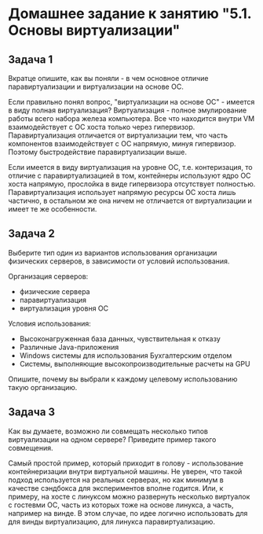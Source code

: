 # Домашнее задание к занятию "5.1. Основы виртуализации"

## Задача 1

Вкратце опишите, как вы поняли - в чем основное отличие паравиртуализации и виртуализации на основе ОС.

Если правильно понял вопрос, "виртуализации на основе ОС" - имеется в виду полная виртуализация?
Виртуализация - полное эмулирование работы всего набора железа компьютера. Все что находится внутри VM взаимодействует с ОС хоста только через гипервизор.
Паравиртуализация отличается от виртуализации тем, что часть компонентов взаимодействует с ОС напрямую, минуя гипервизор. Поэтому быстродействие паравиртуализации выше.

Если имеется в виду виртуализация на уровне ОС, т.е. контеризация, то отличие с паравиртуализацией в том, контейнеры используют ядро ОС хоста напрямую, прослойка в виде гипервизора отсутствует полностью. Паравиртуализация использует напрямую ресурсы ОС хоста лишь частично, в остальном же она ничем не отличается от виртуализации и имеет те же особенности. 

## Задача 2

Выберите тип один из вариантов использования организации физических серверов, 
в зависимости от условий использования.

Организация серверов:
- физические сервера
- паравиртуализация
- виртуализация уровня ОС

Условия использования:

- Высоконагруженная база данных, чувствительная к отказу
- Различные Java-приложения
- Windows системы для использования Бухгалтерским отделом 
- Системы, выполняющие высокопроизводительные расчеты на GPU

Опишите, почему вы выбрали к каждому целевому использованию такую организацию.

## Задача 3

Как вы думаете, возможно ли совмещать несколько типов виртуализации на одном сервере?
Приведите пример такого совмещения.

Самый простой пример, который приходит в голову - использование контейнеризации внутри виртуальной машины. Не уверен, что такой подход используется на реальных серверах, но как минимум в качестве сэндбокса для экспериментов вполне годится. Или, к примеру, на хосте с линуксом можно развернуть несколько виртуалок с гостевми ОС, часть из которых тоже на основе линукса, а часть, например на винде. В этом случае, по идее логично использовать для для винды виртуализацию, для линукса паравиртуализацию. 
